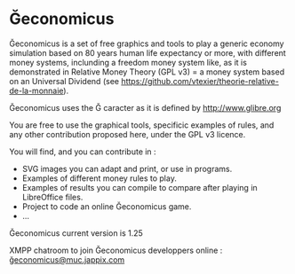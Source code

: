 # Ğeconomicus
Ğeconomicus is a set of free graphics and tools to play a generic economy simulation based on 80 years human life expectancy or more, with different money systems, inclunding a freedom money system like, as it is demonstrated in Relative Money Theory (GPL v3) = a money system based on an Universal Dividend (see https://github.com/vtexier/theorie-relative-de-la-monnaie).

Ğeconomicus uses the Ğ caracter as it is defined by http://www.glibre.org

You are free to use the graphical tools, specificic examples of rules, and any other contribution proposed here, under the GPL v3 licence.

You will find, and you can contribute in :

- SVG images you can adapt and print, or use in programs.
- Examples of different money rules to play.
- Examples of results you can compile to compare after playing in LibreOffice files.
- Project to code an online Ğeconomicus game.
- ...

Ğeconomicus current version is 1.25

XMPP chatroom to join Ğeconomicus developpers online : ğeconomicus@muc.jappix.com
